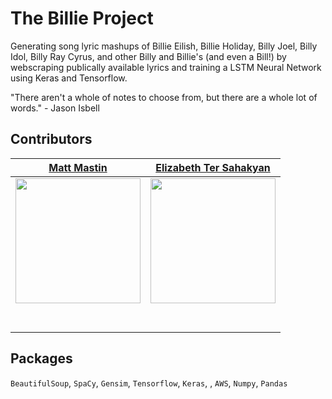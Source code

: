 # The Billie Project

Generating song lyric mashups of Billie Eilish, Billie Holiday, Billy Joel, Billy Idol, Billy Ray Cyrus, and other Billy and Billie's (and even a Bill!) by webscraping publically available lyrics and training a LSTM Neural Network using Keras and Tensorflow.

"There aren't a whole of notes to choose from, but there are a whole lot of words." - Jason Isbell


## Contributors

|                                       [Matt Mastin](https://github.com/mmastin)                                              |                                       [Elizabeth Ter Sahakyan](https://www.github.com/elizabethts)           |                                                              
| :-----------------------------------------------------------------------------------------------------------: | :-----------------------------------------------------------------------------------------------------------: |
|                      [<img src="https://avatars1.githubusercontent.com/u/49283941?s=400&v=4" width = "200" />](https://github.com/mmastin)                       |                      [<img src="https://avatars2.githubusercontent.com/u/30808123?s=400&v=4" width = "200" />](https://www.github.com/elizabethts)                       |              
|                 [<img src="https://github.com/favicon.ico" width="15"> ](https://github.com/mmastin)                 |            [<img src="https://github.com/favicon.ico" width="15"> ](https://www.github.com/elizabethts)             |         
| [ <img src="https://static.licdn.com/sc/h/al2o9zrvru7aqj8e1x2rzsrca" width="15"> ](https://www.linkedin.com/in/matt-mastin) | [ <img src="https://static.licdn.com/sc/h/al2o9zrvru7aqj8e1x2rzsrca" width="15"> ](https://www.linkedin.com/in/elizabethts) |


## Packages
`BeautifulSoup`, `SpaCy`, `Gensim`, `Tensorflow`, `Keras`, , `AWS`, `Numpy`, `Pandas`

<!-- Link to recordings of [two] of the Billie Project songs.-->

